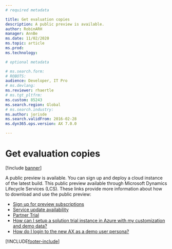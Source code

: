 ```yaml
---
# required metadata

title: Get evaluation copies
description: A public preview is available. 
author: RobinARH
manager: AnnBe
ms.date: 11/02/2020
ms.topic: article
ms.prod: 
ms.technology: 

# optional metadata

# ms.search.form: 
# ROBOTS: 
audience: Developer, IT Pro
# ms.devlang: 
ms.reviewer: rhaertle
# ms.tgt_pltfrm: 
ms.custom: 85243
ms.search.region: Global
# ms.search.industry: 
ms.author: jorisde
ms.search.validFrom: 2016-02-28
ms.dyn365.ops.version: AX 7.0.0

---
```


# Get evaluation copies

[!include [banner](../includes/banner.md)]

A public preview is available. You can sign up and deploy a cloud instance of the latest build. This public preview available through Microsoft Dynamics Lifecycle Services (LCS). These links provide more information about how to download and use the public preview:

- [Sign up for preview subscriptions](sign-up-preview-subscription.md)
- [Service update availability](../../fin-ops/get-started/public-preview-releases.md)
- [Partner Trial](https://businesscenter.mbs.microsoft.com/#contentdetail/Microsoft_Dynamics_AX_Public_Preview)
- [How can I setup a solution trial instance in Azure with my customization and demo data?](https://blogs.msdn.microsoft.com/lcs/2016/03/03/how-can-i-setup-a-dynamics-ax-solution-trial-instance-in-azure-with-my-customization-and-demo-data/)
- [How do I login to the new AX as a demo user persona?](https://blogs.msdn.microsoft.com/lcs/2016/03/17/how-do-i-login-to-the-new-ax-as-a-demo-user-persona/)






[!INCLUDE[footer-include](../../../includes/footer-banner.md)]
